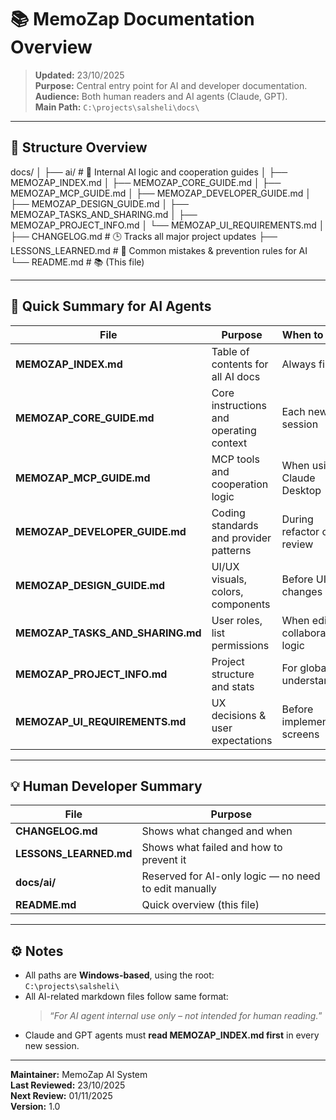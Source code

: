 # 📚 MemoZap Documentation Overview

> **Updated:** 23/10/2025  
> **Purpose:** Central entry point for AI and developer documentation.  
> **Audience:** Both human readers and AI agents (Claude, GPT).  
> **Main Path:** `C:\projects\salsheli\docs\`

---

## 🧩 Structure Overview

docs/
│
├── ai/ # 🤖 Internal AI logic and cooperation guides
│ ├── MEMOZAP_INDEX.md
│ ├── MEMOZAP_CORE_GUIDE.md
│ ├── MEMOZAP_MCP_GUIDE.md
│ ├── MEMOZAP_DEVELOPER_GUIDE.md
│ ├── MEMOZAP_DESIGN_GUIDE.md
│ ├── MEMOZAP_TASKS_AND_SHARING.md
│ ├── MEMOZAP_PROJECT_INFO.md
│ └── MEMOZAP_UI_REQUIREMENTS.md
│
├── CHANGELOG.md # 🕒 Tracks all major project updates
├── LESSONS_LEARNED.md # 📘 Common mistakes & prevention rules for AI
└── README.md # 📚 (This file)

---

## 🧠 Quick Summary for AI Agents

| File                             | Purpose                                 | When to Load                     |
| -------------------------------- | --------------------------------------- | -------------------------------- |
| **MEMOZAP_INDEX.md**             | Table of contents for all AI docs       | Always first                     |
| **MEMOZAP_CORE_GUIDE.md**        | Core instructions and operating context | Each new session                 |
| **MEMOZAP_MCP_GUIDE.md**         | MCP tools and cooperation logic         | When using Claude Desktop        |
| **MEMOZAP_DEVELOPER_GUIDE.md**   | Coding standards and provider patterns  | During refactor or review        |
| **MEMOZAP_DESIGN_GUIDE.md**      | UI/UX visuals, colors, components       | Before UI changes                |
| **MEMOZAP_TASKS_AND_SHARING.md** | User roles, list permissions            | When editing collaboration logic |
| **MEMOZAP_PROJECT_INFO.md**      | Project structure and stats             | For global understanding         |
| **MEMOZAP_UI_REQUIREMENTS.md**   | UX decisions & user expectations        | Before implementing screens      |

---

## 💡 Human Developer Summary

| File                   | Purpose                                               |
| ---------------------- | ----------------------------------------------------- |
| **CHANGELOG.md**       | Shows what changed and when                           |
| **LESSONS_LEARNED.md** | Shows what failed and how to prevent it               |
| **docs/ai/**           | Reserved for AI-only logic — no need to edit manually |
| **README.md**          | Quick overview (this file)                            |

---

## ⚙️ Notes

- All paths are **Windows-based**, using the root:  
  `C:\projects\salsheli\`
- All AI-related markdown files follow same format:
  > “_For AI agent internal use only – not intended for human reading._”
- Claude and GPT agents must **read MEMOZAP_INDEX.md first** in every new session.

---

**Maintainer:** MemoZap AI System  
**Last Reviewed:** 23/10/2025  
**Next Review:** 01/11/2025  
**Version:** 1.0
